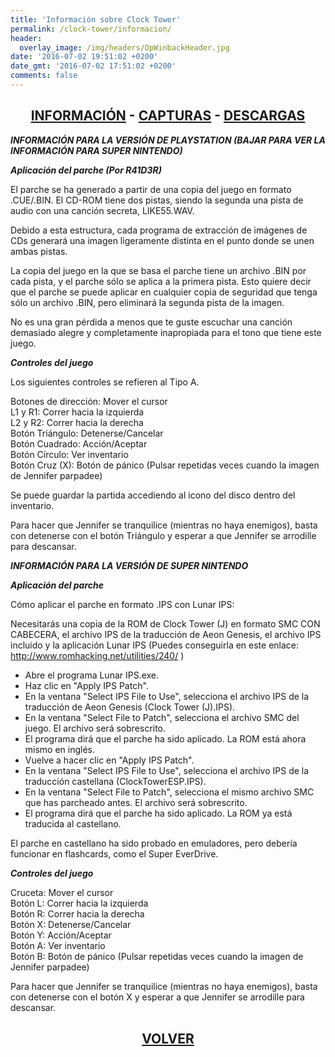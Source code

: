 ```yaml
---
title: 'Información sobre Clock Tower'
permalink: /clock-tower/informacion/
header:
  overlay_image: /img/headers/OpWinbackHeader.jpg
date: '2016-07-02 19:51:02 +0200'
date_gmt: '2016-07-02 17:51:02 +0200'
comments: false
---
```

<h2 style="text-align: center;"><strong><a href="/clock-tower/informacion/">INFORMACIÓN</a> - <a href="/clock-tower/capturas/">CAPTURAS</a> - <a href="/clock-tower/descargar/">DESCARGAS</a></strong></h2>

**_INFORMACIÓN PARA LA VERSIÓN DE PLAYSTATION (BAJAR PARA VER LA INFORMACIÓN PARA SUPER NINTENDO)_**

**_Aplicación del parche (Por R41D3R)_**

El parche se ha generado a partir de una copia del juego en formato .CUE/.BIN. El CD-ROM 
tiene dos pistas, siendo la segunda una pista de audio con una canción secreta, LIKE55.WAV.

Debido a esta estructura, cada programa de extracción de imágenes de CDs generará una imagen 
ligeramente distinta en el punto donde se unen ambas pistas.

La copia del juego en la que se basa el parche tiene un archivo .BIN por cada pista, y el 
parche sólo se aplica a la primera pista. Esto quiere decir que el parche se puede aplicar en 
cualquier copia de seguridad que tenga sólo un archivo .BIN, pero eliminará la segunda pista 
de la imagen.

No es una gran pérdida a menos que te guste escuchar una canción demasiado alegre y completamente 
inapropiada para el tono que tiene este juego.

_**Controles del juego**_

Los siguientes controles se refieren al Tipo A.

Botones de dirección: Mover el cursor  
L1 y R1: Correr hacia la izquierda  
L2 y R2: Correr hacia la derecha  
Botón Triángulo: Detenerse/Cancelar  
Botón Cuadrado: Acción/Aceptar  
Botón Círculo: Ver inventario  
Botón Cruz (X): Botón de pánico (Pulsar repetidas veces cuando la imagen de Jennifer parpadee)

Se puede guardar la partida accediendo al icono del disco dentro del inventario.

Para hacer que Jennifer se tranquilice (mientras no haya enemigos), basta con detenerse con el botón 
Triángulo y esperar a que Jennifer se arrodille para descansar.


**_INFORMACIÓN PARA LA VERSIÓN DE SUPER NINTENDO_**

**_Aplicación del parche_**

Cómo aplicar el parche en formato .IPS con Lunar IPS:

Necesitarás una copia de la ROM de Clock Tower (J) en formato SMC CON 
CABECERA, el archivo IPS de la traducción de Aeon Genesis, el archivo IPS 
incluido y la aplicación Lunar IPS (Puedes conseguirla en este enlace: 
http://www.romhacking.net/utilities/240/ )

 - Abre el programa Lunar IPS.exe.  
 - Haz clic en "Apply IPS Patch".  
 - En la ventana "Select IPS File to Use", selecciona el archivo IPS de la traducción de Aeon Genesis (Clock Tower (J).IPS).  
 - En la ventana "Select File to Patch", selecciona el archivo SMC del juego. El archivo será sobrescrito.  
 - El programa dirá que el parche ha sido aplicado. La ROM está ahora mismo en inglés.  
 - Vuelve a hacer clic en "Apply IPS Patch".
 - En la ventana "Select IPS File to Use", selecciona el archivo IPS de la traducción castellana (ClockTowerESP.IPS).  
 - En la ventana "Select File to Patch", selecciona el mismo archivo SMC que has parcheado antes. El archivo será sobrescrito.  
 - El programa dirá que el parche ha sido aplicado. La ROM ya está traducida al castellano.

El parche en castellano ha sido probado en emuladores, pero debería 
funcionar en flashcards, como el Super EverDrive.


_**Controles del juego**_

Cruceta: Mover el cursor  
Botón L: Correr hacia la izquierda  
Botón R: Correr hacia la derecha  
Botón X: Detenerse/Cancelar  
Botón Y: Acción/Aceptar  
Botón A: Ver inventario  
Botón B: Botón de pánico (Pulsar repetidas veces cuando la imagen de Jennifer parpadee)

Para hacer que Jennifer se tranquilice (mientras no haya enemigos), basta con detenerse con el botón 
X y esperar a que Jennifer se arrodille para descansar.

<h2 style="text-align: center;"><strong><a href="/clock-tower/">VOLVER</a></strong></h2>

